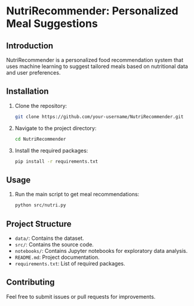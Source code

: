 
# NutriRecommender: Personalized Meal Suggestions

## Introduction
NutriRecommender is a personalized food recommendation system that uses machine learning to suggest tailored meals based on nutritional data and user preferences.

## Installation
1. Clone the repository:
    ```sh
    git clone https://github.com/your-username/NutriRecommender.git
    ```
2. Navigate to the project directory:
    ```sh
    cd NutriRecommender
    ```
3. Install the required packages:
    ```sh
    pip install -r requirements.txt
    ```

## Usage
1. Run the main script to get meal recommendations:
    ```sh
    python src/nutri.py
    ```

## Project Structure
- `data/`: Contains the dataset.
- `src/`: Contains the source code.
- `notebooks/`: Contains Jupyter notebooks for exploratory data analysis.
- `README.md`: Project documentation.
- `requirements.txt`: List of required packages.

## Contributing
Feel free to submit issues or pull requests for improvements.
